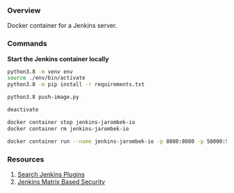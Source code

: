 ### Overview

Docker container for a Jenkins server.

### Commands

**Start the Jenkins container locally**

```bash
python3.8 -m venv env
source ./env/bin/activate
python3.8 -m pip install -r requirements.txt

python3.8 push-image.py

deactivate

docker container stop jenkins-jarombek-io
docker container rm jenkins-jarombek-io

docker container run --name jenkins-jarombek-io -p 8080:8080 -p 50000:50000 jenkins-jarombek-io:latest
```

### Resources

1) [Search Jenkins Plugins](https://plugins.jenkins.io/)
2) [Jenkins Matrix Based Security](https://wiki.jenkins.io/display/JENKINS/Matrix-based+security)